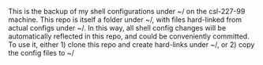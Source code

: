 This is the backup of my shell configurations under ~/ on the csl-227-99 machine.
This repo is itself a folder under ~/, with files hard-linked from actual configs under ~/. In this way, all shell config changes will be automatically reflected in this repo, and could be conveniently committed.
To use it, either 1) clone this repo and create hard-links under ~/, or 2) copy the config files to ~/
